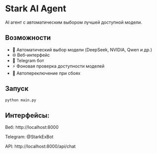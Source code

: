 # Stark AI Agent

AI агент с автоматическим выбором лучшей доступной модели.

## Возможности

- 🤖 Автоматический выбор модели (DeepSeek, NVIDIA, Qwen и др.)
- 🌐 Веб-интерфейс
- 💬 Telegram бот  
- ⚡ Фоновая проверка доступности моделей
- 🔄 Автопереключение при сбоях

## Запуск

```bash
python main.py
```

## Интерфейсы:
Веб: http://localhost:8000

Telegram: @StarkExBot

API: http://localhost:8000/api/chat